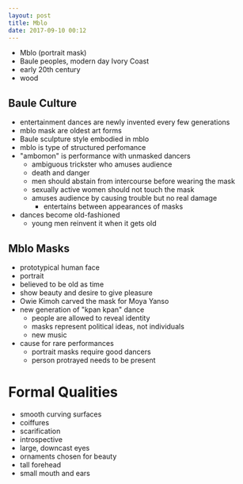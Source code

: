 ```yaml
---
layout: post
title: Mblo
date: 2017-09-10 00:12
---
```


* Mblo (portrait mask)
* Baule peoples, modern day Ivory Coast
* early 20th century
* wood

## Baule Culture
* entertainment dances are newly invented every few generations
* mblo mask are oldest art forms
* Baule sculpture style embodied in mblo
* mblo is type of structured perfomance
* "ambomon" is performance with unmasked dancers
  * ambiguous trickster who amuses audience
  * death and danger
  * men should abstain from intercourse before wearing the mask
  * sexually active women should not touch the mask
  * amuses audience by causing trouble but no real damage
    * entertains between appearances of masks
* dances become old-fashioned
  * young men reinvent it when it gets old



## Mblo Masks
* prototypical human face
* portrait
* believed to be old as time
* show beauty and desire to give pleasure
* Owie Kimoh carved the mask for Moya Yanso
* new generation of "kpan kpan" dance
  * people are allowed to reveal identity
  * masks represent political ideas, not individuals
  * new music
* cause for rare performances
  * portrait masks require good dancers
  * person protrayed needs to be present

# Formal Qualities
* smooth curving surfaces
* coiffures
* scarification
* introspective
* large, downcast eyes
* ornaments chosen for beauty 
* tall forehead
* small mouth and ears
